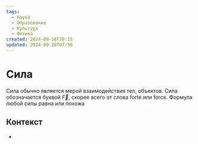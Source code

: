 ```yaml
---
tags:
  - Наука
  - Образование
  - Культура
  - Физика
created: 2024-09-18T20:15
updated: 2024-09-20T07:56
---
```

# Сила
Сила обычно является мерой взаимодействия тел, объектов. 
Сила обозначается буквой $\overrightarrow{F}$, скорее всего от слова forte или force. Формула любой силы равна или похожа

## Контекст
- 

